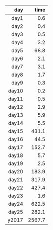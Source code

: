 |   day |    time |
|------:|--------:|
| day1  |     0.6 |
| day2  |     0.4 |
| day3  |     0.5 |
| day4  |     3.2 |
| day5  |    68.8 |
| day6  |     2.1 |
| day7  |     3.1 |
| day8  |     1.7 |
| day9  |     0.3 |
| day10 |     0.2 |
| day11 |     0.5 |
| day12 |     2.9 |
| day13 |     5.9 |
| day14 |     5.5 |
| day15 |   431.1 |
| day16 |    44.5 |
| day17 |   152.7 |
| day18 |     5.7 |
| day19 |     2.5 |
| day20 |   183.9 |
| day21 |   317.9 |
| day22 |   427.4 |
| day23 |     1.6 |
| day24 |   622.5 |
| day25 |   282.1 |
| y2017 |  2567.7 |
